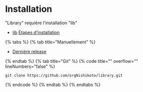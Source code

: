# Installation

"Library" requière l'installation "lib"
- [lib](https://github.com/JustGodWork/lib/releases/latest) [Étapes d'installation](https://github.com/JustGodWork/lib/blob/main/README.md#getting-started)

{% tabs %}
{% tab title="Manuellement" %}

- [Dernière release](https://github.com/orgNishikoto/library/releases/latest)

{% endtab %}
{% tab title="Git" %}
{% code title="" overflow="" lineNumbers="false" %}

```
git clone https://github.com/orgNishikoto/library.git
```

{% endcode %}
{% endtab %}
{% endtabs %}